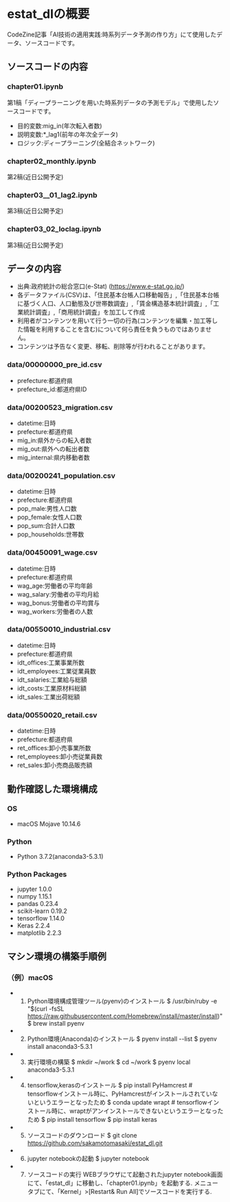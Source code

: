 # estat_dlの概要
CodeZine記事「AI技術の適用実践:時系列データ予測の作り方」にて使用したデータ、ソースコードです。
## ソースコードの内容
### chapter01.ipynb
第1稿「ディープラーニングを用いた時系列データの予測モデル」で使用したソースコードです。
- 目的変数:mig_in(年次転入者数)
- 説明変数:*_lag1(前年の年次全データ)
- ロジック:ディープラーニング(全結合ネットワーク)
### chapter02_monthly.ipynb
第2稿(近日公開予定)
### chapter03__01_lag2.ipynb
第3稿(近日公開予定)
### chapter03_02_loclag.ipynb
第3稿(近日公開予定)
## データの内容
- 出典:政府統計の総合窓口(e-Stat) (https://www.e-stat.go.jp/)
- 各データファイル(CSV)は、「住民基本台帳人口移動報告」,「住民基本台帳に基づく人口、人口動態及び世帯数調査」,「賃金構造基本統計調査」,「工業統計調査」,「商用統計調査」を加工して作成
- 利用者がコンテンツを用いて行う一切の行為(コンテンツを編集・加工等した情報を利用することを含む)について何ら責任を負うものではありません。
- コンテンツは予告なく変更、移転、削除等が行われることがあります。
### data/00000000_pre_id.csv
- prefecture:都道府県
- prefecture_id:都道府県ID
### data/00200523_migration.csv
- datetime:日時
- prefecture:都道府県
- mig_in:県外からの転入者数
- mig_out:県外への転出者数
- mig_internal:県内移動者数
### data/00200241_population.csv
- datetime:日時
- prefecture:都道府県
- pop_male:男性人口数
- pop_female:女性人口数
- pop_sum:合計人口数
- pop_households:世帯数
### data/00450091_wage.csv
- datetime:日時
- prefecture:都道府県
- wag_age:労働者の平均年齢
- wag_salary:労働者の平均月給
- wag_bonus:労働者の平均賞与
- wag_workers:労働者の人数
### data/00550010_industrial.csv
- datetime:日時
- prefecture:都道府県
- idt_offices:工業事業所数
- idt_employees:工業従業員数
- idt_salaries:工業給与総額
- idt_costs:工業原材料総額
- idt_sales:工業出荷総額
### data/00550020_retail.csv
- datetime:日時
- prefecture:都道府県
- ret_offices:卸小売事業所数
- ret_employees:卸小売従業員数
- ret_sales:卸小売商品販売額
## 動作確認した環境構成
### OS
- macOS Mojave 10.14.6
### Python
- Python 3.7.2(anaconda3-5.3.1)
### Python Packages
- jupyter 1.0.0
- numpy 1.15.1
- pandas 0.23.4
- scikit-learn 0.19.2
- tensorflow 1.14.0
- Keras 2.2.4
- matplotlib 2.2.3
## マシン環境の構築手順例
### （例）macOS
- 1. Python環境構成管理ツール(pyenv)のインストール
	$ /usr/bin/ruby -e "$(curl -fsSL https://raw.githubusercontent.com/Homebrew/install/master/install)"
	$ brew install pyenv
- 2. Python環境(Anaconda)のインストール
	$ pyenv install --list
	$ pyenv install anaconda3-5.3.1
- 3. 実行環境の構築
	$ mkdir ~/work
	$ cd ~/work
	$ pyenv local anaconda3-5.3.1
- 4. tensorflow,kerasのインストール
	$ pip install PyHamcrest # tensorflowインストール時に、PyHamcrestがインストールされていないというエラーとなったため
	$ conda update wrapt # tensorflowインストール時に、wraptがアンインストールできないというエラーとなったため
	$ pip install tensorflow
	$ pip install keras
- 5. ソースコードのダウンロード
	$ git clone https://github.com/sakamotomasaki/estat_dl.git
- 6. jupyter notebookの起動
	$ jupyter notebook
- 7. ソースコードの実行
	WEBブラウザにて起動されたjupyter notebook画面にて、「estat_dl」に移動し、「chapter01.ipynb」を起動する.
	メニュータブにて、「Kernel」>[Restart& Run All]でソースコードを実行する.
